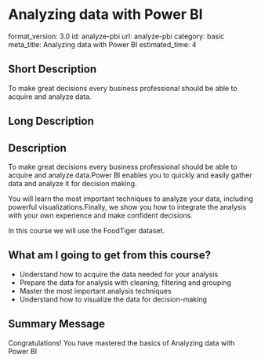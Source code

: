 # Analyzing data with Power BI
format_version: 3.0
id: analyze-pbi
url: analyze-pbi
category: basic
meta_title: Analyzing data with Power BI
estimated_time: 4


## Short Description

To make great decisions every business professional should be able to acquire and analyze data.

## Long Description

<div class="course_information description-div">
<h2>Description</h2>
<p>To make great decisions every business professional should be able to acquire and analyze data.Power BI enables you to quickly and easily gather data and analyze it for decision making.</p>
<p>You will learn the most important techniques to analyze your data, including powerful visualizations.Finally, we show you how to integrate the analysis with your own experience and make confident decisions.</p>
<p>In this course we will use the FoodTiger dataset.</p>
</div>


<div class="course_information profits-div">
<h2>What am I going to get from this course?</h2>
<ul>
	<li>Understand how to acquire the data needed for your analysis</li>
	<li>Prepare the data for analysis with cleaning, filtering and grouping</li>
	<li>Master the most important analysis techniques</li>
	<li>Understand how to visualize the data for decision-making</li>
</ul>
</div>



## Summary Message

Congratulations! You have mastered the basics of Analyzing data with Power BI
